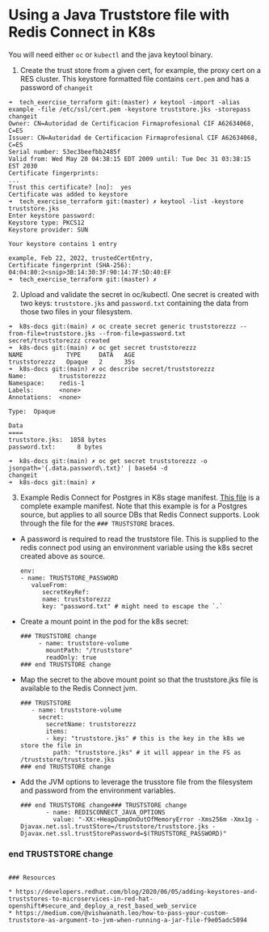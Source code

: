# Using a Java Truststore file with Redis Connect in K8s

You will need either `oc` or `kubectl` and the java keytool binary.

1. Create the trust store from a given cert, for example, the proxy cert on a RES cluster.
   This keystore formatted file contains `cert.pem` and has a password of `changeit`
```
➜  tech_exercise_terraform git:(master) ✗ keytool -import -alias example -file /etc/ssl/cert.pem -keystore truststore.jks -storepass changeit
Owner: CN=Autoridad de Certificacion Firmaprofesional CIF A62634068, C=ES
Issuer: CN=Autoridad de Certificacion Firmaprofesional CIF A62634068, C=ES
Serial number: 53ec3beefbb2485f
Valid from: Wed May 20 04:38:15 EDT 2009 until: Tue Dec 31 03:38:15 EST 2030
Certificate fingerprints:
...
Trust this certificate? [no]:  yes
Certificate was added to keystore
➜  tech_exercise_terraform git:(master) ✗ keytool -list -keystore truststore.jks
Enter keystore password:  
Keystore type: PKCS12
Keystore provider: SUN

Your keystore contains 1 entry

example, Feb 22, 2022, trustedCertEntry, 
Certificate fingerprint (SHA-256): 04:04:80:2<snip>3B:14:30:3F:90:14:7F:5D:40:EF
➜  tech_exercise_terraform git:(master) ✗ 
``` 

2. Upload and validate the secret in oc/kubectl. One secret is created with two keys: `truststore.jks` and `password.txt` containing the data from those two files in your filesystem.
```
➜  k8s-docs git:(main) ✗ oc create secret generic truststorezzz --from-file=truststore.jks --from-file=password.txt  
secret/truststorezzz created
➜  k8s-docs git:(main) ✗ oc get secret truststorezzz
NAME            TYPE     DATA   AGE
truststorezzz   Opaque   2      35s
➜  k8s-docs git:(main) ✗ oc describe secret/truststorezzz
Name:         truststorezzz
Namespace:    redis-1
Labels:       <none>
Annotations:  <none>

Type:  Opaque

Data
====
truststore.jks:  1858 bytes
password.txt:      8 bytes
                                                     
➜  k8s-docs git:(main) ✗ oc get secret truststorezzz -o jsonpath='{.data.password\.txt}' | base64 -d 
changeit
➜  k8s-docs git:(main) ✗
```

3. Example Redis Connect for Postgres in K8s stage manifest.
[This file](redis-connect-postgres-stage_jks_example.yaml) is a complete example manifest. Note that this example is for a Postgres source, but applies to all source DBs that Redis Connect supports. 
Look through the file for the `### TRUSTSTORE` braces.
* A password is required to read the truststore file. This is supplied to the redis connect pod using an environment variable using the k8s secret created above as source.
   ```
   env: 
   - name: TRUSTSTORE_PASSWORD
      valueFrom:
         secretKeyRef: 
         name: truststorezzz
         key: "password.txt" # might need to escape the `.`
   ```
* Create a mount point in the pod for the k8s secret:
   ```
   ### TRUSTSTORE change
        - name: truststore-volume
          mountPath: "/truststore"
          readOnly: true
   ### end TRUSTSTORE change
   ```
* Map the secret to the above mount point so that the truststore.jks file is available to the Redis Connect jvm.
   ```
   ### TRUSTSTORE
      - name: truststore-volume
        secret:
          secretName: truststorezzz
          items:
          - key: "truststore.jks" # this is the key in the k8s we store the file in
            path: "truststore.jks" # it will appear in the FS as /truststore/truststore.jks     
   ### end TRUSTSTORE change         
   ```
* Add the JVM options to leverage the trusstore file from the filesystem and password from the environment variables.
   ```
   ### end TRUSTSTORE change### TRUSTSTORE change
          - name: REDISCONNECT_JAVA_OPTIONS
            value: "-XX:+HeapDumpOnOutOfMemoryError -Xms256m -Xmx1g -Djavax.net.ssl.trustStore=/truststore/truststore.jks -Djavax.net.ssl.trustStorePassword=$(TRUSTSTORE_PASSWORD)"
### end TRUSTSTORE change
   ```

### Resources

* https://developers.redhat.com/blog/2020/06/05/adding-keystores-and-truststores-to-microservices-in-red-hat-openshift#secure_and_deploy_a_rest_based_web_service
* https://medium.com/@vishwanath.leo/how-to-pass-your-custom-truststore-as-argument-to-jvm-when-running-a-jar-file-f9e05adc5094

